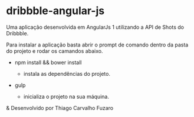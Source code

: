 # dribbble-angular-js
Uma aplicação desenvolvida em AngularJs 1 utilizando a API de Shots do Dribbble.

Para instalar a aplicação basta abrir o prompt de comando dentro da pasta do projeto e rodar os camandos abaixo.

- npm install && bower install
  - instala as dependências do projeto.

- gulp
  - inicializa o  projeto na sua máquina.


& Desenvolvido por Thiago Carvalho Fuzaro

